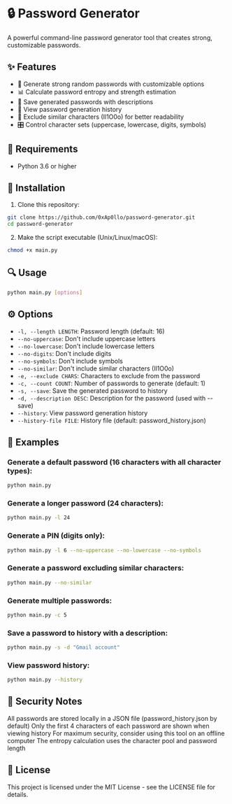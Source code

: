 # 🔒 Password Generator

A powerful command-line password generator tool that creates strong, customizable passwords.

## ✨ Features

- 🔐 Generate strong random passwords with customizable options
- 📊 Calculate password entropy and strength estimation
- 📝 Save generated passwords with descriptions
- 📜 View password generation history
- 🚫 Exclude similar characters (Il1O0o) for better readability
- 🎛️ Control character sets (uppercase, lowercase, digits, symbols)

## 🔧 Requirements

- Python 3.6 or higher

## 🚀 Installation

1. Clone this repository:
```bash
git clone https://github.com/0xAp0llo/password-generator.git
cd password-generator
```

2. Make the script executable (Unix/Linux/macOS):
```bash
chmod +x main.py
```

## 🔍 Usage
```bash
python main.py [options]
```

## ⚙️ Options

- `-l, --length LENGTH`: Password length (default: 16)
- `--no-uppercase`: Don't include uppercase letters
- `--no-lowercase`: Don't include lowercase letters
- `--no-digits`: Don't include digits
- `--no-symbols`: Don't include symbols
- `--no-similar`: Don't include similar characters (Il1O0o)
- `-e, --exclude CHARS`: Characters to exclude from the password
- `-c, --count COUNT`: Number of passwords to generate (default: 1)
- `-s, --save`: Save the generated password to history
- `-d, --description DESC`: Description for the password (used with --save)
- `--history`: View password generation history
- `--history-file FILE`: History file (default: password_history.json)

## 📝 Examples

### Generate a default password (16 characters with all character types):
```bash
python main.py
```

### Generate a longer password (24 characters):
```bash
python main.py -l 24
```

### Generate a PIN (digits only):
```bash
python main.py -l 6 --no-uppercase --no-lowercase --no-symbols
```

### Generate a password excluding similar characters:
```bash
python main.py --no-similar
```

### Generate multiple passwords:
```bash
python main.py -c 5
```

### Save a password to history with a description:
```bash
python main.py -s -d "Gmail account"
```

### View password history:
```bash
python main.py --history
```

## 📄 Security Notes

All passwords are stored locally in a JSON file (password_history.json by default)
Only the first 4 characters of each password are shown when viewing history
For maximum security, consider using this tool on an offline computer
The entropy calculation uses the character pool and password length

## 📄 License

This project is licensed under the MIT License - see the LICENSE file for details.
